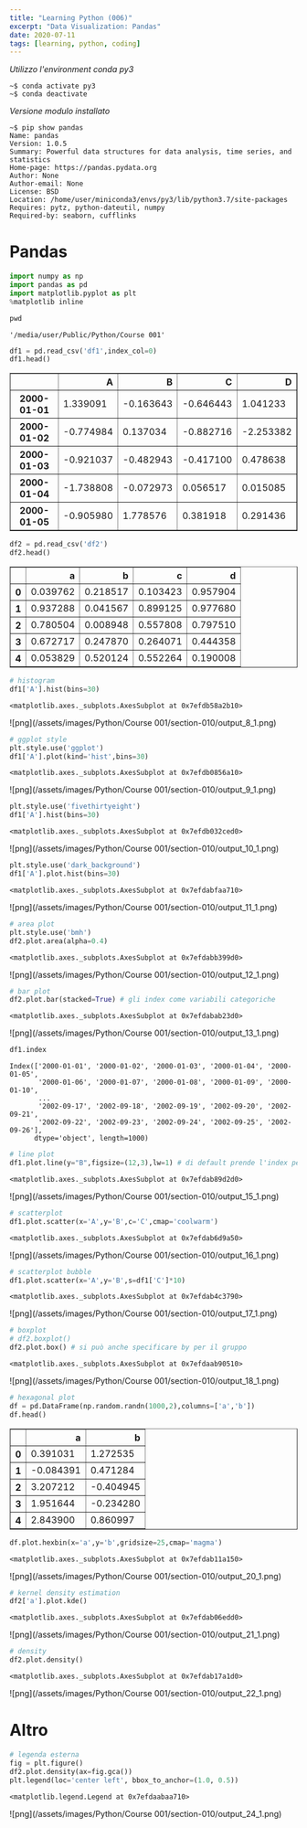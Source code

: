 ```yaml
---
title: "Learning Python (006)"
excerpt: "Data Visualization: Pandas"
date: 2020-07-11
tags: [learning, python, coding]
---
```


*Utilizzo l'environment conda py3*  
```console
~$ conda activate py3
~$ conda deactivate
```

*Versione modulo installato*  
```console
~$ pip show pandas
Name: pandas
Version: 1.0.5
Summary: Powerful data structures for data analysis, time series, and statistics
Home-page: https://pandas.pydata.org
Author: None
Author-email: None
License: BSD
Location: /home/user/miniconda3/envs/py3/lib/python3.7/site-packages
Requires: pytz, python-dateutil, numpy
Required-by: seaborn, cufflinks
```

# Pandas


```python
import numpy as np
import pandas as pd
import matplotlib.pyplot as plt
%matplotlib inline
```


```python
pwd
```




    '/media/user/Public/Python/Course 001'




```python
df1 = pd.read_csv('df1',index_col=0)
df1.head()
```




<div>
<style scoped>
    .dataframe tbody tr th:only-of-type {
        vertical-align: middle;
    }

    .dataframe tbody tr th {
        vertical-align: top;
    }

    .dataframe thead th {
        text-align: right;
    }
</style>
<table border="1" class="dataframe">
  <thead>
    <tr style="text-align: right;">
      <th></th>
      <th>A</th>
      <th>B</th>
      <th>C</th>
      <th>D</th>
    </tr>
  </thead>
  <tbody>
    <tr>
      <th>2000-01-01</th>
      <td>1.339091</td>
      <td>-0.163643</td>
      <td>-0.646443</td>
      <td>1.041233</td>
    </tr>
    <tr>
      <th>2000-01-02</th>
      <td>-0.774984</td>
      <td>0.137034</td>
      <td>-0.882716</td>
      <td>-2.253382</td>
    </tr>
    <tr>
      <th>2000-01-03</th>
      <td>-0.921037</td>
      <td>-0.482943</td>
      <td>-0.417100</td>
      <td>0.478638</td>
    </tr>
    <tr>
      <th>2000-01-04</th>
      <td>-1.738808</td>
      <td>-0.072973</td>
      <td>0.056517</td>
      <td>0.015085</td>
    </tr>
    <tr>
      <th>2000-01-05</th>
      <td>-0.905980</td>
      <td>1.778576</td>
      <td>0.381918</td>
      <td>0.291436</td>
    </tr>
  </tbody>
</table>
</div>




```python
df2 = pd.read_csv('df2')
df2.head()
```




<div>
<style scoped>
    .dataframe tbody tr th:only-of-type {
        vertical-align: middle;
    }

    .dataframe tbody tr th {
        vertical-align: top;
    }

    .dataframe thead th {
        text-align: right;
    }
</style>
<table border="1" class="dataframe">
  <thead>
    <tr style="text-align: right;">
      <th></th>
      <th>a</th>
      <th>b</th>
      <th>c</th>
      <th>d</th>
    </tr>
  </thead>
  <tbody>
    <tr>
      <th>0</th>
      <td>0.039762</td>
      <td>0.218517</td>
      <td>0.103423</td>
      <td>0.957904</td>
    </tr>
    <tr>
      <th>1</th>
      <td>0.937288</td>
      <td>0.041567</td>
      <td>0.899125</td>
      <td>0.977680</td>
    </tr>
    <tr>
      <th>2</th>
      <td>0.780504</td>
      <td>0.008948</td>
      <td>0.557808</td>
      <td>0.797510</td>
    </tr>
    <tr>
      <th>3</th>
      <td>0.672717</td>
      <td>0.247870</td>
      <td>0.264071</td>
      <td>0.444358</td>
    </tr>
    <tr>
      <th>4</th>
      <td>0.053829</td>
      <td>0.520124</td>
      <td>0.552264</td>
      <td>0.190008</td>
    </tr>
  </tbody>
</table>
</div>




```python
# histogram
df1['A'].hist(bins=30)
```




    <matplotlib.axes._subplots.AxesSubplot at 0x7efdb58a2b10>




![png](/assets/images/Python/Course 001/section-010/output_8_1.png)



```python
# ggplot style
plt.style.use('ggplot')
df1['A'].plot(kind='hist',bins=30)
```




    <matplotlib.axes._subplots.AxesSubplot at 0x7efdb0856a10>




![png](/assets/images/Python/Course 001/section-010/output_9_1.png)



```python
plt.style.use('fivethirtyeight')
df1['A'].hist(bins=30)
```




    <matplotlib.axes._subplots.AxesSubplot at 0x7efdb032ced0>




![png](/assets/images/Python/Course 001/section-010/output_10_1.png)



```python
plt.style.use('dark_background')
df1['A'].plot.hist(bins=30)
```




    <matplotlib.axes._subplots.AxesSubplot at 0x7efdabfaa710>




![png](/assets/images/Python/Course 001/section-010/output_11_1.png)



```python
# area plot
plt.style.use('bmh')
df2.plot.area(alpha=0.4)
```




    <matplotlib.axes._subplots.AxesSubplot at 0x7efdabb399d0>




![png](/assets/images/Python/Course 001/section-010/output_12_1.png)



```python
# bar plot
df2.plot.bar(stacked=True) # gli index come variabili categoriche
```




    <matplotlib.axes._subplots.AxesSubplot at 0x7efdabab23d0>




![png](/assets/images/Python/Course 001/section-010/output_13_1.png)



```python
df1.index
```




    Index(['2000-01-01', '2000-01-02', '2000-01-03', '2000-01-04', '2000-01-05',
           '2000-01-06', '2000-01-07', '2000-01-08', '2000-01-09', '2000-01-10',
           ...
           '2002-09-17', '2002-09-18', '2002-09-19', '2002-09-20', '2002-09-21',
           '2002-09-22', '2002-09-23', '2002-09-24', '2002-09-25', '2002-09-26'],
          dtype='object', length=1000)




```python
# line plot
df1.plot.line(y="B",figsize=(12,3),lw=1) # di default prende l'index per le ascisse
```




    <matplotlib.axes._subplots.AxesSubplot at 0x7efdab89d2d0>




![png](/assets/images/Python/Course 001/section-010/output_15_1.png)



```python
# scatterplot
df1.plot.scatter(x='A',y='B',c='C',cmap='coolwarm')
```




    <matplotlib.axes._subplots.AxesSubplot at 0x7efdab6d9a50>




![png](/assets/images/Python/Course 001/section-010/output_16_1.png)



```python
# scatterplot bubble
df1.plot.scatter(x='A',y='B',s=df1['C']*10)
```




    <matplotlib.axes._subplots.AxesSubplot at 0x7efdab4c3790>




![png](/assets/images/Python/Course 001/section-010/output_17_1.png)



```python
# boxplot
# df2.boxplot()
df2.plot.box() # si può anche specificare by per il gruppo
```




    <matplotlib.axes._subplots.AxesSubplot at 0x7efdaab90510>




![png](/assets/images/Python/Course 001/section-010/output_18_1.png)



```python
# hexagonal plot
df = pd.DataFrame(np.random.randn(1000,2),columns=['a','b'])
df.head()
```




<div>
<style scoped>
    .dataframe tbody tr th:only-of-type {
        vertical-align: middle;
    }

    .dataframe tbody tr th {
        vertical-align: top;
    }

    .dataframe thead th {
        text-align: right;
    }
</style>
<table border="1" class="dataframe">
  <thead>
    <tr style="text-align: right;">
      <th></th>
      <th>a</th>
      <th>b</th>
    </tr>
  </thead>
  <tbody>
    <tr>
      <th>0</th>
      <td>0.391031</td>
      <td>1.272535</td>
    </tr>
    <tr>
      <th>1</th>
      <td>-0.084391</td>
      <td>0.471284</td>
    </tr>
    <tr>
      <th>2</th>
      <td>3.207212</td>
      <td>-0.404945</td>
    </tr>
    <tr>
      <th>3</th>
      <td>1.951644</td>
      <td>-0.234280</td>
    </tr>
    <tr>
      <th>4</th>
      <td>2.843900</td>
      <td>0.860997</td>
    </tr>
  </tbody>
</table>
</div>




```python
df.plot.hexbin(x='a',y='b',gridsize=25,cmap='magma')
```




    <matplotlib.axes._subplots.AxesSubplot at 0x7efdab11a150>




![png](/assets/images/Python/Course 001/section-010/output_20_1.png)



```python
# kernel density estimation
df2['a'].plot.kde()
```




    <matplotlib.axes._subplots.AxesSubplot at 0x7efdab06edd0>




![png](/assets/images/Python/Course 001/section-010/output_21_1.png)



```python
# density
df2.plot.density()
```




    <matplotlib.axes._subplots.AxesSubplot at 0x7efdab17a1d0>




![png](/assets/images/Python/Course 001/section-010/output_22_1.png)


# Altro


```python
# legenda esterna
fig = plt.figure()
df2.plot.density(ax=fig.gca())
plt.legend(loc='center left', bbox_to_anchor=(1.0, 0.5))
```




    <matplotlib.legend.Legend at 0x7efdaabaa710>




![png](/assets/images/Python/Course 001/section-010/output_24_1.png)

